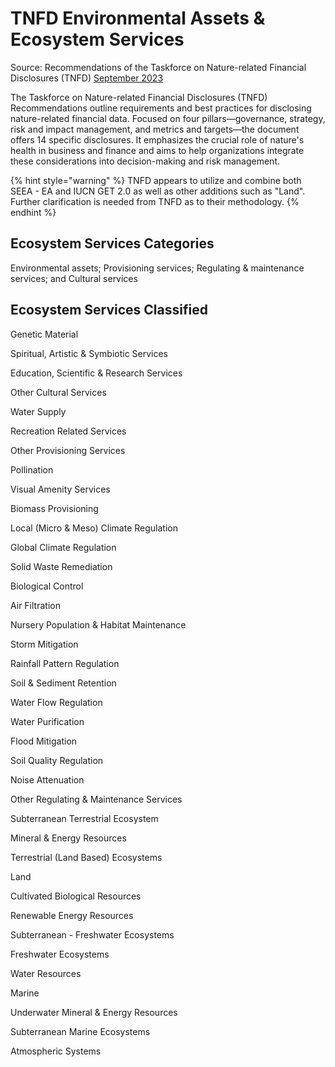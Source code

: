 # TNFD Environmental Assets & Ecosystem Services

Source: Recommendations of the Taskforce on Nature-related Financial Disclosures (TNFD) [September 2023](https://tnfd.global/publication/recommendations-of-the-taskforce-on-nature-related-financial-disclosures/)

The Taskforce on Nature-related Financial Disclosures (TNFD) Recommendations outline requirements and best practices for disclosing nature-related financial data. Focused on four pillars—governance, strategy, risk and impact management, and metrics and targets—the document offers 14 specific disclosures. It emphasizes the crucial role of nature's health in business and finance and aims to help organizations integrate these considerations into decision-making and risk management.

{% hint style="warning" %}
TNFD appears to utilize and combine both SEEA - EA and IUCN GET 2.0 as well as other additions such as "Land".  Further clarification is needed from TNFD as to their methodology.
{% endhint %}

## Ecosystem Services Categories

Environmental assets; Provisioning services; Regulating & maintenance services; and Cultural services

## Ecosystem Services Classified

Genetic Material

Spiritual, Artistic & Symbiotic Services

Education, Scientific & Research Services

Other Cultural Services

Water Supply

Recreation Related Services

Other Provisioning Services

Pollination

Visual Amenity Services

Biomass Provisioning

Local (Micro & Meso) Climate Regulation

Global Climate Regulation

Solid Waste Remediation

Biological Control

Air Filtration

Nursery Population & Habitat Maintenance

Storm Mitigation

Rainfall Pattern Regulation

Soil & Sediment Retention

Water Flow Regulation

Water Purification

Flood Mitigation

Soil Quality Regulation

Noise Attenuation

Other Regulating & Maintenance Services

Subterranean Terrestrial Ecosystem

Mineral & Energy Resources

Terrestrial (Land Based) Ecosystems

Land

Cultivated Biological Resources

Renewable Energy Resources

Subterranean - Freshwater Ecosystems

Freshwater Ecosystems

Water Resources

Marine

Underwater Mineral & Energy Resources

Subterranean Marine Ecosystems

Atmospheric Systems
